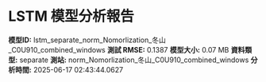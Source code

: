 # LSTM 模型分析報告
**模型ID:** lstm_separate_norm_Nomorlization_冬山_C0U910_combined_windows
**測試 RMSE:** 0.1387
**模型大小:** 0.07 MB
**資料類型:** separate
**測站:** norm_Nomorlization_冬山_C0U910_combined_windows
**分析時間:** 2025-06-17 02:43:44.0627
